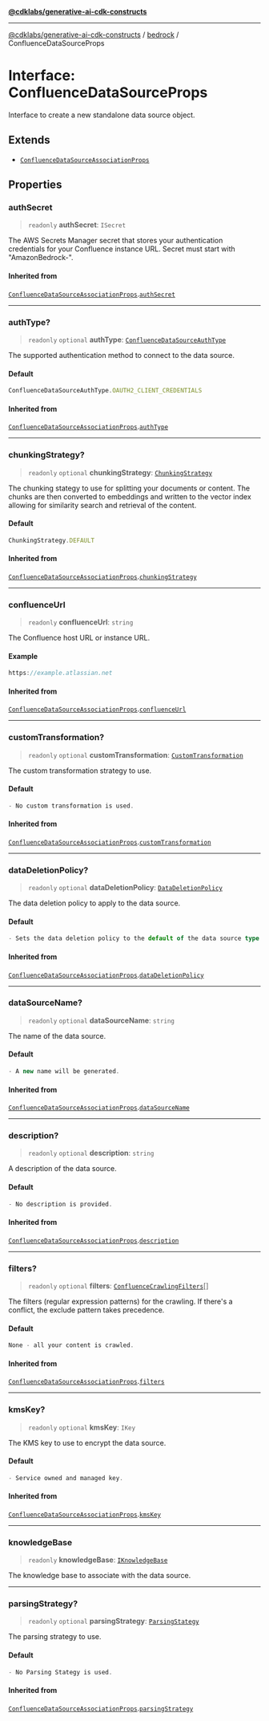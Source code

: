 [**@cdklabs/generative-ai-cdk-constructs**](../../../README.md)

***

[@cdklabs/generative-ai-cdk-constructs](../../../README.md) / [bedrock](../README.md) / ConfluenceDataSourceProps

# Interface: ConfluenceDataSourceProps

Interface to create a new standalone data source object.

## Extends

- [`ConfluenceDataSourceAssociationProps`](ConfluenceDataSourceAssociationProps.md)

## Properties

### authSecret

> `readonly` **authSecret**: `ISecret`

The AWS Secrets Manager secret that stores your authentication credentials
for your Confluence instance URL. Secret must start with "AmazonBedrock-".

#### Inherited from

[`ConfluenceDataSourceAssociationProps`](ConfluenceDataSourceAssociationProps.md).[`authSecret`](ConfluenceDataSourceAssociationProps.md#authsecret)

***

### authType?

> `readonly` `optional` **authType**: [`ConfluenceDataSourceAuthType`](../enumerations/ConfluenceDataSourceAuthType.md)

The supported authentication method to connect to the data source.

#### Default

```ts
ConfluenceDataSourceAuthType.OAUTH2_CLIENT_CREDENTIALS
```

#### Inherited from

[`ConfluenceDataSourceAssociationProps`](ConfluenceDataSourceAssociationProps.md).[`authType`](ConfluenceDataSourceAssociationProps.md#authtype)

***

### chunkingStrategy?

> `readonly` `optional` **chunkingStrategy**: [`ChunkingStrategy`](../classes/ChunkingStrategy.md)

The chunking stategy to use for splitting your documents or content.
The chunks are then converted to embeddings and written to the vector
index allowing for similarity search and retrieval of the content.

#### Default

```ts
ChunkingStrategy.DEFAULT
```

#### Inherited from

[`ConfluenceDataSourceAssociationProps`](ConfluenceDataSourceAssociationProps.md).[`chunkingStrategy`](ConfluenceDataSourceAssociationProps.md#chunkingstrategy)

***

### confluenceUrl

> `readonly` **confluenceUrl**: `string`

The Confluence host URL or instance URL.

#### Example

```ts
https://example.atlassian.net
```

#### Inherited from

[`ConfluenceDataSourceAssociationProps`](ConfluenceDataSourceAssociationProps.md).[`confluenceUrl`](ConfluenceDataSourceAssociationProps.md#confluenceurl)

***

### customTransformation?

> `readonly` `optional` **customTransformation**: [`CustomTransformation`](../classes/CustomTransformation.md)

The custom transformation strategy to use.

#### Default

```ts
- No custom transformation is used.
```

#### Inherited from

[`ConfluenceDataSourceAssociationProps`](ConfluenceDataSourceAssociationProps.md).[`customTransformation`](ConfluenceDataSourceAssociationProps.md#customtransformation)

***

### dataDeletionPolicy?

> `readonly` `optional` **dataDeletionPolicy**: [`DataDeletionPolicy`](../enumerations/DataDeletionPolicy.md)

The data deletion policy to apply to the data source.

#### Default

```ts
- Sets the data deletion policy to the default of the data source type.
```

#### Inherited from

[`ConfluenceDataSourceAssociationProps`](ConfluenceDataSourceAssociationProps.md).[`dataDeletionPolicy`](ConfluenceDataSourceAssociationProps.md#datadeletionpolicy)

***

### dataSourceName?

> `readonly` `optional` **dataSourceName**: `string`

The name of the data source.

#### Default

```ts
- A new name will be generated.
```

#### Inherited from

[`ConfluenceDataSourceAssociationProps`](ConfluenceDataSourceAssociationProps.md).[`dataSourceName`](ConfluenceDataSourceAssociationProps.md#datasourcename)

***

### description?

> `readonly` `optional` **description**: `string`

A description of the data source.

#### Default

```ts
- No description is provided.
```

#### Inherited from

[`ConfluenceDataSourceAssociationProps`](ConfluenceDataSourceAssociationProps.md).[`description`](ConfluenceDataSourceAssociationProps.md#description)

***

### filters?

> `readonly` `optional` **filters**: [`ConfluenceCrawlingFilters`](ConfluenceCrawlingFilters.md)[]

The filters (regular expression patterns) for the crawling.
If there's a conflict, the exclude pattern takes precedence.

#### Default

```ts
None - all your content is crawled.
```

#### Inherited from

[`ConfluenceDataSourceAssociationProps`](ConfluenceDataSourceAssociationProps.md).[`filters`](ConfluenceDataSourceAssociationProps.md#filters)

***

### kmsKey?

> `readonly` `optional` **kmsKey**: `IKey`

The KMS key to use to encrypt the data source.

#### Default

```ts
- Service owned and managed key.
```

#### Inherited from

[`ConfluenceDataSourceAssociationProps`](ConfluenceDataSourceAssociationProps.md).[`kmsKey`](ConfluenceDataSourceAssociationProps.md#kmskey)

***

### knowledgeBase

> `readonly` **knowledgeBase**: [`IKnowledgeBase`](IKnowledgeBase.md)

The knowledge base to associate with the data source.

***

### parsingStrategy?

> `readonly` `optional` **parsingStrategy**: [`ParsingStategy`](../classes/ParsingStategy.md)

The parsing strategy to use.

#### Default

```ts
- No Parsing Stategy is used.
```

#### Inherited from

[`ConfluenceDataSourceAssociationProps`](ConfluenceDataSourceAssociationProps.md).[`parsingStrategy`](ConfluenceDataSourceAssociationProps.md#parsingstrategy)

